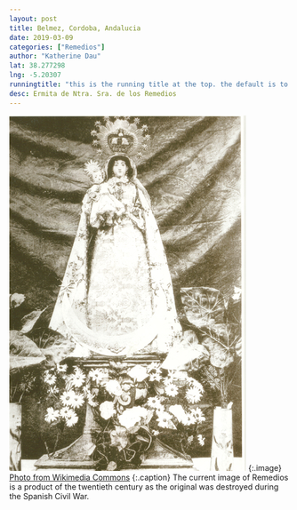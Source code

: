 ```yaml
---
layout: post
title: Belmez, Cordoba, Andalucia
date: 2019-03-09
categories: ["Remedios"]
author: "Katherine Dau"
lat: 38.277298
lng: -5.20307
runningtitle: "this is the running title at the top. the default is to display the site title, so to activate the running title you will need to uncomment in the post.html layout"
desc: Ermita de Ntra. Sra. de los Remedios
---
```

![Ntra. Sra. de los Remedios](images/rem-belmez.jpg)
   {:.image}
[Photo from Wikimedia Commons](https://commons.wikimedia.org/wiki/File:Ntra._Sra._de_Los_Remedios.jpg)
   {:.caption}
The current image of Remedios is a product of the twentieth century as the original was destroyed during the Spanish Civil War.
